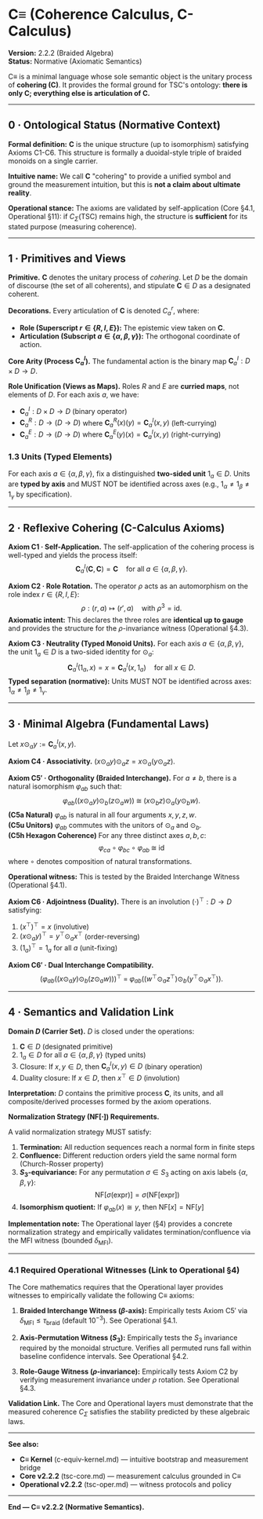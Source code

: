 # C≡ (Coherence Calculus, C-Calculus)

**Version:** 2.2.2 (Braided Algebra)  
**Status:** Normative (Axiomatic Semantics)

C≡ is a minimal language whose sole semantic object is the unitary process of **cohering ($\mathbf{C}$)**. It provides the formal ground for TSC's ontology: **there is only $\mathbf{C}$; everything else is articulation of $\mathbf{C}$.**

---

## 0 · Ontological Status (Normative Context)

**Formal definition:** $\mathbf{C}$ is the unique structure (up to isomorphism) satisfying Axioms C1-C6. This structure is formally a duoidal-style triple of braided monoids on a single carrier.

**Intuitive name:** We call $\mathbf{C}$ "cohering" to provide a unified symbol and ground the measurement intuition, but this is **not a claim about ultimate reality**.

**Operational stance:** The axioms are validated by self-application (Core §4.1, Operational §11): if $C_{\Sigma}(\text{TSC})$ remains high, the structure is **sufficient** for its stated purpose (measuring coherence).

---

## 1 · Primitives and Views

**Primitive.** $\mathbf{C}$ denotes the unitary process of *cohering*. Let $D$ be the domain of discourse (the set of all coherents), and stipulate $\mathbf{C}\in D$ as a designated coherent.

**Decorations.** Every articulation of $\mathbf{C}$ is denoted $C^{r}_{a}$, where:
- **Role (Superscript $r \in \{R, I, E\}$):** The epistemic view taken on $\mathbf{C}$.
- **Articulation (Subscript $a \in \{\alpha, \beta, \gamma\}$):** The orthogonal coordinate of action.

**Core Arity (Process $\mathbf{C}^{I}_{a}$).** The fundamental action is the binary map $\mathbf{C}^{I}_{a}: D \times D \to D$.

**Role Unification (Views as Maps).** Roles $R$ and $E$ are **curried maps**, not elements of $D$. For each axis $a$, we have:
- $\mathbf{C}^{I}_{a}: D \times D \to D$ (binary operator)
- $\mathbf{C}^{R}_{a}: D \to (D \to D)$ where $\mathbf{C}^{R}_{a}(x)(y) = \mathbf{C}^{I}_{a}(x,y)$ (left-currying)
- $\mathbf{C}^{E}_{a}: D \to (D \to D)$ where $\mathbf{C}^{E}_{a}(y)(x) = \mathbf{C}^{I}_{a}(x,y)$ (right-currying)

### 1.3 Units (Typed Elements)

For each axis $a\in\{\alpha,\beta,\gamma\}$, fix a distinguished **two‑sided unit** $1_a\in D$. Units are **typed by axis** and MUST NOT be identified across axes (e.g., $1_\alpha\neq 1_\beta\neq 1_\gamma$ by specification).

---

## 2 · Reflexive Cohering (C-Calculus Axioms)

**Axiom C1 · Self-Application.** The self-application of the cohering process is well-typed and yields the process itself:
$$
\mathbf{C}^{I}_{a}(\mathbf{C}, \mathbf{C}) = \mathbf{C} \quad \text{for all } a \in \{\alpha, \beta, \gamma\}.
$$

**Axiom C2 · Role Rotation.** The operator $\rho$ acts as an automorphism on the role index $r \in \{R, I, E\}$:
$$
\rho: (r,a) \mapsto (r',a) \quad \text{with } \rho^{3} = \mathrm{id}.
$$
**Axiomatic intent:** This declares the three roles are **identical up to gauge** and provides the structure for the $\rho$-invariance witness (Operational §4.3).

**Axiom C3 · Neutrality (Typed Monoid Units).** For each axis $a \in \{\alpha,\beta,\gamma\}$, the unit $1_a \in D$ is a two-sided identity for $\odot_a$:
$$
\mathbf{C}^{I}_{a}(1_{a}, x) = x = \mathbf{C}^{I}_{a}(x, 1_{a})
\quad\text{for all } x \in D.
$$
**Typed separation (normative):** Units MUST NOT be identified across axes: $1_\alpha \neq 1_\beta \neq 1_\gamma$.

---

## 3 · Minimal Algebra (Fundamental Laws)

Let $x \odot_{a} y := \mathbf{C}^{I}_{a}(x, y)$.

**Axiom C4 · Associativity.** $(x \odot_{a} y) \odot_{a} z = x \odot_{a} (y \odot_{a} z)$.

**Axiom C5′ · Orthogonality (Braided Interchange).** For $a \neq b$, there is a natural isomorphism $\varphi_{ab}$ such that:
$$
\varphi_{ab}\big((x \odot_a y) \odot_b (z \odot_a w)\big)\;\cong\;(x \odot_b z) \odot_a (y \odot_b w).
$$
**(C5a Natural)** $\varphi_{ab}$ is natural in all four arguments $x,y,z,w$.  
**(C5u Unitors)** $\varphi_{ab}$ commutes with the unitors of $\odot_a$ and $\odot_b$.  
**(C5h Hexagon Coherence)** For any three distinct axes $a, b, c$:
$$
\varphi_{ca} \circ \varphi_{bc} \circ \varphi_{ab} \;\cong\; \text{id}
$$
where $\circ$ denotes composition of natural transformations.

**Operational witness:** This is tested by the Braided Interchange Witness (Operational §4.1).

**Axiom C6 · Adjointness (Duality).** There is an involution $(\cdot)^{\top}: D \to D$ satisfying:
1. $(x^{\top})^{\top} = x$ (involutive)
2. $(x \odot_a y)^{\top} = y^{\top} \odot_a x^{\top}$ (order-reversing)
3. $(1_a)^{\top} = 1_a$ for all $a$ (unit-fixing)

**Axiom C6′ · Dual Interchange Compatibility.**
$$
\big(\varphi_{ab}((x\odot_a y)\odot_b(z\odot_a w))\big)^{\top}
\;=\;
\varphi_{ab}\big((w^{\top} \odot_a z^{\top}) \odot_b (y^{\top} \odot_a x^{\top})\big).
$$

---

## 4 · Semantics and Validation Link

**Domain $D$ (Carrier Set).** $D$ is closed under the operations:
1. $\mathbf{C} \in D$ (designated primitive)
2. $1_a \in D$ for all $a \in \{\alpha,\beta,\gamma\}$ (typed units)
3. Closure: If $x, y \in D$, then $\mathbf{C}^{I}_{a}(x,y) \in D$ (binary operation)
4. Duality closure: If $x \in D$, then $x^{\top} \in D$ (involution)

**Interpretation:** $D$ contains the primitive process $\mathbf{C}$, its units, and all composite/derived processes formed by the axiom operations.

**Normalization Strategy ($\mathrm{NF}[\cdot]$) Requirements.**

A valid normalization strategy MUST satisfy:
1. **Termination:** All reduction sequences reach a normal form in finite steps
2. **Confluence:** Different reduction orders yield the same normal form (Church-Rosser property)
3. **$S_3$-equivariance:** For any permutation $\sigma \in S_3$ acting on axis labels $\{\alpha,\beta,\gamma\}$:
   $$\text{NF}[\sigma(\text{expr})] = \sigma(\text{NF}[\text{expr}])$$
4. **Isomorphism quotient:** If $\varphi_{ab}(x) \cong y$, then $\text{NF}[x] = \text{NF}[y]$

**Implementation note:** The Operational layer (§4) provides a concrete normalization strategy and empirically validates termination/confluence via the MFI witness (bounded $\delta_{\text{MFI}}$).

---

### 4.1 Required Operational Witnesses (Link to Operational §4)

The Core mathematics requires that the Operational layer provides witnesses to empirically validate the following C≡ axioms:

1. **Braided Interchange Witness ($\beta$-axis):** Empirically tests Axiom C5′ via $\delta_{\text{MFI}} \le \tau_{\text{braid}}$ (default $10^{-3}$). See Operational §4.1.

2. **Axis-Permutation Witness ($S_3$):** Empirically tests the $S_3$ invariance required by the monoidal structure. Verifies all permuted runs fall within baseline confidence intervals. See Operational §4.2.

3. **Role-Gauge Witness ($\rho$-invariance):** Empirically tests Axiom C2 by verifying measurement invariance under $\rho$ rotation. See Operational §4.3.

**Validation Link.** The Core and Operational layers must demonstrate that the measured coherence $C_{\Sigma}$ satisfies the stability predicted by these algebraic laws.

---

**See also:**
- **C≡ Kernel** (c-equiv-kernel.md) — intuitive bootstrap and measurement bridge
- **Core v2.2.2** (tsc-core.md) — measurement calculus grounded in C≡
- **Operational v2.2.2** (tsc-oper.md) — witness protocols and policy

---

**End — C≡ v2.2.2 (Normative Semantics).**
